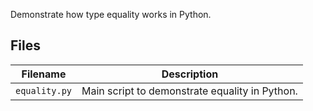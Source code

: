 Demonstrate how type equality works in Python.

## Files

| Filename                   | Description                                                                 |
|----------------------------|-----------------------------------------------------------------------------|
| `equality.py`              | Main script to demonstrate equality in Python.                              |
